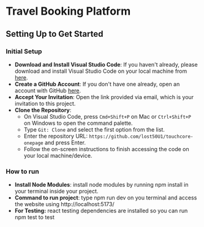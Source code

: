 # Travel Booking Platform

## Setting Up to Get Started

### Initial Setup

- **Download and Install Visual Studio Code**: If you haven't already, please download and install Visual Studio Code on your local machine from [here](https://code.visualstudio.com/).
- **Create a GitHub Account**: If you don't have one already, open an account with GitHub [here](https://github.com/).
- **Accept Your Invitation**: Open the link provided via email, which is your invitation to this project.
- **Clone the Repository**:
  - On Visual Studio Code, press `Cmd+Shift+P` on Mac or `Ctrl+Shift+P` on Windows to open the command palette.
  - Type `Git: Clone` and select the first option from the list.
  - Enter the repository URL: `https://github.com/lost50U1/touchcore-onepage` and press Enter.
  - Follow the on-screen instructions to finish accessing the code on your local machine/device.

### How to run

- **Install Node Modules**: install node modules by running npm install in your terminal inside your project.
- **Command to run project**: type npm run dev on you terminal and access the website using http://localhost:5173/
- **For Testing:** react testing dependencies are installed so you can run npm test to test
